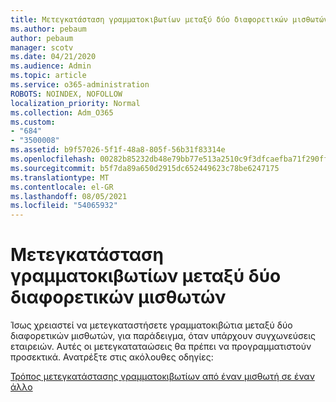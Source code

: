 ```yaml
---
title: Μετεγκατάσταση γραμματοκιβωτίων μεταξύ δύο διαφορετικών μισθωτών
ms.author: pebaum
author: pebaum
manager: scotv
ms.date: 04/21/2020
ms.audience: Admin
ms.topic: article
ms.service: o365-administration
ROBOTS: NOINDEX, NOFOLLOW
localization_priority: Normal
ms.collection: Adm_O365
ms.custom:
- "684"
- "3500008"
ms.assetid: b9f57026-5f1f-48a8-805f-56b31f83314e
ms.openlocfilehash: 00282b85232db48e79bb77e513a2510c9f3dfcaefba71f290ff9fbfe98b98673
ms.sourcegitcommit: b5f7da89a650d2915dc652449623c78be6247175
ms.translationtype: MT
ms.contentlocale: el-GR
ms.lasthandoff: 08/05/2021
ms.locfileid: "54065932"
---
```

# <a name="migrate-mailboxes-between-two-different-tenants"></a>Μετεγκατάσταση γραμματοκιβωτίων μεταξύ δύο διαφορετικών μισθωτών

Ίσως χρειαστεί να μετεγκαταστήσετε γραμματοκιβώτια μεταξύ δύο διαφορετικών μισθωτών, για παράδειγμα, όταν υπάρχουν συγχωνεύσεις εταιρειών. Αυτές οι μετεγκαταταώσεις θα πρέπει να προγραμματιστούν προσεκτικά. Ανατρέξτε στις ακόλουθες οδηγίες:
  
[Τρόπος μετεγκατάστασης γραμματοκιβωτίων από έναν μισθωτή σε έναν άλλο](https://docs.microsoft.com/Exchange/mailbox-migration/migrate-mailboxes-across-tenants)
  